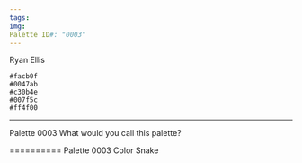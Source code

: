 ```yaml
---
tags: 
img: 
Palette ID#: "0003"
---
```

Ryan Ellis
```palette
#facb0f
#0047ab
#c30b4e
#007f5c
#ff4f00

```


---

Palette 0003
What would you call this palette?


==========
Palette 0003
Color Snake